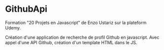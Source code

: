 # GithubApi
Formation "20 Projets en Javascript" de Enzo Ustariz sur la plateform Udemy.

Création d'une application de recherche de profil Github en javascript. Avec appel d'une API Github, création d'un template HTML dans le JS.

